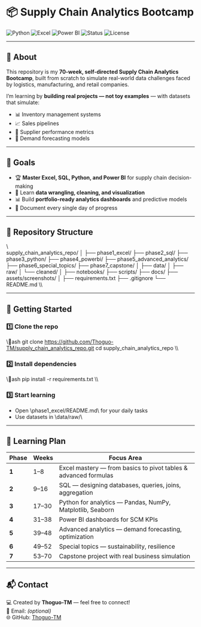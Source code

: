 ﻿# 📦 Supply Chain Analytics Bootcamp

![Python](https://img.shields.io/badge/Python-3776AB?style=for-the-badge&logo=python&logoColor=white)
![Excel](https://img.shields.io/badge/Excel-217346?style=for-the-badge&logo=microsoft-excel&logoColor=white)
![Power BI](https://img.shields.io/badge/Power%20BI-F2C811?style=for-the-badge&logo=power-bi&logoColor=black)
![Status](https://img.shields.io/badge/Status-Active-brightgreen?style=for-the-badge)
![License](https://img.shields.io/badge/License-MIT-blue?style=for-the-badge)

---

## 📖 About  
This repository is my **70-week, self-directed Supply Chain Analytics Bootcamp**, built from scratch to simulate real-world data challenges faced by logistics, manufacturing, and retail companies.

I’m learning by **building real projects — not toy examples** — with datasets that simulate:  
- 📊 Inventory management systems  
- 📈 Sales pipelines  
- 🚚 Supplier performance metrics  
- 🔮 Demand forecasting models  

---

## 🎯 Goals  
- 🏆 **Master Excel, SQL, Python, and Power BI** for supply chain decision-making  
- 🧹 Learn **data wrangling, cleaning, and visualization**  
- 📊 Build **portfolio-ready analytics dashboards** and predictive models  
- 📝 Document every single day of progress  

---

## 📂 Repository Structure  
\\\
supply_chain_analytics_repo/
│
├── phase1_excel/
├── phase2_sql/
├── phase3_python/
├── phase4_powerbi/
├── phase5_advanced_analytics/
├── phase6_special_topics/
├── phase7_capstone/
│
├── data/
│   ├── raw/
│   └── cleaned/
│
├── notebooks/
├── scripts/
├── docs/
├── assets/screenshots/
│
├── requirements.txt
├── .gitignore
└── README.md
\\\

---

## 🚀 Getting Started  

### 1️⃣ Clone the repo  
\\\ash
git clone https://github.com/Thoguo-TM/supply_chain_analytics_repo.git
cd supply_chain_analytics_repo
\\\

### 2️⃣ Install dependencies  
\\\ash
pip install -r requirements.txt
\\\

### 3️⃣ Start learning  
- Open \phase1_excel/README.md\ for your daily tasks  
- Use datasets in \data/raw/\  

---

## 📅 Learning Plan  
| Phase | Weeks      | Focus Area |
|-------|------------|------------|
| **1** | 1–8        | Excel mastery — from basics to pivot tables & advanced formulas |
| **2** | 9–16       | SQL — designing databases, queries, joins, aggregation |
| **3** | 17–30      | Python for analytics — Pandas, NumPy, Matplotlib, Seaborn |
| **4** | 31–38      | Power BI dashboards for SCM KPIs |
| **5** | 39–48      | Advanced analytics — demand forecasting, optimization |
| **6** | 49–52      | Special topics — sustainability, resilience |
| **7** | 53–70      | Capstone project with real business simulation |

---

## 📬 Contact  
💻 Created by **Thoguo-TM** — feel free to connect!  
📧 Email: *(optional)*  
🌐 GitHub: [Thoguo-TM](https://github.com/Thoguo-TM)  

